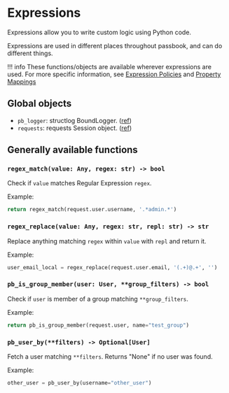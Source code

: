 # Expressions

Expressions allow you to write custom logic using Python code.

Expressions are used in different places throughout passbook, and can do different things.

!!! info
    These functions/objects are available wherever expressions are used. For more specific information, see [Expression Policies](../policies/expression.md) and [Property Mappings](../property-mappings/expression.md)

## Global objects

- `pb_logger`: structlog BoundLogger. ([ref](https://www.structlog.org/en/stable/api.html#structlog.BoundLogger))
- `requests`: requests Session object. ([ref](https://requests.readthedocs.io/en/master/user/advanced/))

## Generally available functions

### `regex_match(value: Any, regex: str) -> bool`

Check if `value` matches Regular Expression `regex`.

Example:

```python
return regex_match(request.user.username, '.*admin.*')
```

### `regex_replace(value: Any, regex: str, repl: str) -> str`

Replace anything matching `regex` within `value` with `repl` and return it.

Example:

```python
user_email_local = regex_replace(request.user.email, '(.+)@.+', '')
```

### `pb_is_group_member(user: User, **group_filters) -> bool`

Check if `user` is member of a group matching `**group_filters`.

Example:

```python
return pb_is_group_member(request.user, name="test_group")
```

### `pb_user_by(**filters) -> Optional[User]`

Fetch a user matching `**filters`. Returns "None" if no user was found.

Example:

```python
other_user = pb_user_by(username="other_user")
```
